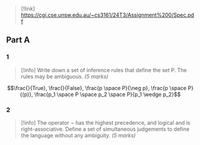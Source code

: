 > [!link] https://cgi.cse.unsw.edu.au/~cs3161/24T3/Assignment%200/Spec.pdf

## Part A
### 1
> [!info] Write down a set of inference rules that define the set P. The rules may be ambiguous. *(5 marks)*

$$\frac{}{True}, \frac{}{False}, \frac{p \space P}{\neg p}, \frac{p \space P}{(p)}, \frac{p_1 \space P \space p_2 \space P}{p_1 \wedge p_2}$$
### 2
> [!info] The operator ¬ has the highest precedence, and logical and is right-associative. Define a set of simultaneous judgements to define the language without any ambiguity. *(5 marks)*

$$$$